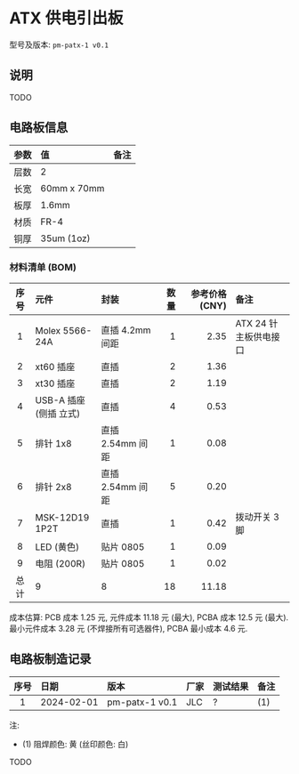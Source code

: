 # ATX 供电引出板

型号及版本: `pm-patx-1 v0.1`


## 说明

TODO


## 电路板信息

| 参数 | 值 | 备注 |
| :--- | :- | :--- |
| 层数 | 2 | |
| 长宽 | 60mm x 70mm | |
| 板厚 | 1.6mm | |
| 材质 | FR-4 | |
| 铜厚 | 35um (1oz) | |

### 材料清单 (BOM)

| 序号 | 元件 | 封装 | 数量 | 参考价格 (CNY) | 备注 |
| :--: | :--- | :--- | ---: | -------------: | :--- |
| 1 | Molex 5566-24A | 直插 4.2mm 间距 | 1 | 2.35 | ATX 24 针 主板供电接口 |
| 2 | xt60 插座 | 直插 | 2 | 1.36 | |
| 3 | xt30 插座 | 直插 | 2 | 1.19 | |
| 4 | USB-A 插座 (侧插 立式) | 直插 | 4 | 0.53 | |
| 5 | 排针 1x8 | 直插 2.54mm 间距 | 1 | 0.08 | |
| 6 | 排针 2x8 | 直插 2.54mm 间距 | 5 | 0.20 | |
| 7 | MSK-12D19 1P2T | 直插 | 1 | 0.42 | 拨动开关 3 脚 |
| 8 | LED (黄色) | 贴片 0805 | 1 | 0.09 | |
| 9 | 电阻 (200R) | 贴片 0805 | 1 | 0.02 | |
| 总计 | 9 | 8 | 18 | 11.18 | |

成本估算:
PCB 成本 1.25 元, 元件成本 11.18 元 (最大), PCBA 成本 12.5 元 (最大).
最小元件成本 3.28 元 (不焊接所有可选器件), PCBA 最小成本 4.6 元.


## 电路板制造记录

| 序号 | 日期 | 版本 | 厂家 | 测试结果 | 备注 |
| :--: | :--- | :--- | :--- | :------- | :--- |
| 1 | 2024-02-01 | pm-patx-1 v0.1 | JLC | ? | (1) |

注:

+ (1) 阻焊颜色: 黄 (丝印颜色: 白)

TODO
